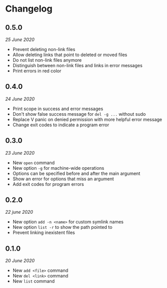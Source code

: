 # Changelog


## 0.5.0
_25 June 2020_

- Prevent deleting non-link files
- Allow deleting links that point to deleted or moved files
- Do not list non-link files anymore
- Distinguish between non-link files and links in error messages
- Print errors in red color


## 0.4.0
_24 June 2020_

- Print scope in success and error messages
- Don't show false success message for `del -g ...` without sudo
- Replace V panic on denied permission with more helpful error message
- Change exit codes to indicate a program error


## 0.3.0
_23 June 2020_

- New `open` command
- New option `-g` for machine-wide operations
- Options can be specified before and after the main argument
- Show an error for options that miss an argument
- Add exit codes for program errors


## 0.2.0
_22 june 2020_

- New option `add -n <name>` for custom symlink names
- New option `list -r` to show the path pointed to
- Prevent linking inexistent files


## 0.1.0
_20 June 2020_

- New `add <file>` command
- New `del <link>` command
- New `list` command
